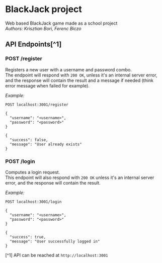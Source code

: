 # BlackJack project

Web based BlackJack game made as a school project<br>
*Authors: Krisztian Bori, Ferenc Biczo*

## API Endpoints[^1]
### POST /register

Registers a new user with a username and password combo.<br>
The endpoint will respond with `200 OK`, unless it's an internal server error, and the response will contain the result and a message if needed (think error message when failed for example).<br>

*Example:*
```http-request
POST localhost:3001/register

{
  "username": "<username>",
  "password": "<password>"
}

{
  "success": false,
  "message": "User already exists"
}
```

### POST /login

Computes a login request.<br>
This endpoint will also respond with `200 OK` unless it's an internal server error, and the response will contain the result.<br>

*Example:*
```http-request
POST localhost:3001/login

{
  "username": "<username>",
  "password": "<password>"
}

{
  "success": true,
  "message": "User successfully logged in"
}
```

[^1] API can be reached at `http://localhost:3001`
